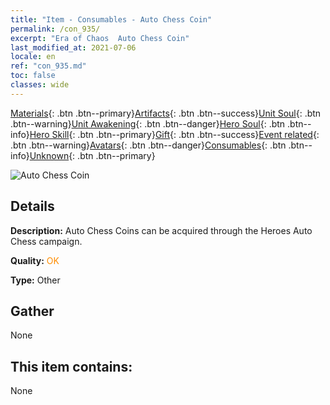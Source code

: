 ```yaml
---
title: "Item - Consumables - Auto Chess Coin"
permalink: /con_935/
excerpt: "Era of Chaos  Auto Chess Coin"
last_modified_at: 2021-07-06
locale: en
ref: "con_935.md"
toc: false
classes: wide
---
```

 [Materials](/Items/){: .btn .btn--primary}[Artifacts](/Items/Artifacts/){: .btn .btn--success}[Unit Soul](/Items/UnitSoul/){: .btn .btn--warning}[Unit Awakening](/Items/UnitAwakening/){: .btn .btn--danger}[Hero Soul](/Items/HeroSoul/){: .btn .btn--info}[Hero Skill](/Items/HeroSkill/){: .btn .btn--primary}[Gift](/Items/Gift/){: .btn .btn--success}[Event related](/Items/Events/){: .btn .btn--warning}[Avatars](/Items/Avatars/){: .btn .btn--danger}[Consumables](/Items/Consumables/){: .btn .btn--info}[Unknown](/Items/Unknown/){: .btn .btn--primary}

 ![Auto Chess Coin](/images/t/i_40023.png)

## Details
 **Description:** Auto Chess Coins can be acquired through the Heroes Auto Chess campaign.

 **Quality:** <span style="color: #FF8C00">OK</span>

 **Type:** Other

## Gather

  None

## This item contains:

  None


